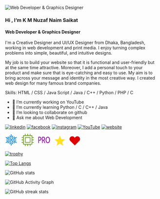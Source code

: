 ![Web Developer & Graphics Designer](https://i.imgur.com/JBytyWc.jpg)

### Hi , I’m K M Nuzaf Naim Saikat
#### Web Developer & Graphics Designer

I'm a Creative Designer and UI/UX Designer from Dhaka, Bangladesh, working in web development and print media. I enjoy turning complex problems into simple, beautiful, and intuitive designs.

My job is to build your website so that it is functional and user-friendly but at the same time attractive. Moreover, I add a personal touch to your product and make sure that is eye-catching and easy to use. My aim is to bring across your message and identity in the most creative way. I created web design for many famous brand companies.

Skills: HTML / CSS / Java Script / Java / C++ / Python / PHP / C

- 🔭 I’m currently working on YouTube 
- 🌱 I’m currently learning Python / C / C++ / Java 
- 👯 I’m looking to collaborate on github 
- 💬 Ask me about Web Development 


[<img src='https://camo.githubusercontent.com/a493f6833f99fb3c85788d6d9305e6b7a42b838e5ee5d138fd9a8214a7e77472/68747470733a2f2f696d672e736869656c64732e696f2f62616467652f6c696e6b6564696e2d2532333030373742352e7376673f267374796c653d666f722d7468652d6261646765266c6f676f3d6c696e6b6564696e266c6f676f436f6c6f723d7768697465' alt='linkedin' height='30'>](https://www.linkedin.com/in/nuzafnaim/)  [<img src='https://cdn.jsdelivr.net/npm/simple-icons@3.0.1/icons/facebook.svg' alt='facebook' height='40'>](https://www.facebook.com/saikat.khandoker.bd)  [<img src='https://camo.githubusercontent.com/5c3f3164b340475c38f1ec3d8c6d0c6e8656fbccac25d06cfb86477079b88638/68747470733a2f2f696d672e736869656c64732e696f2f62616467652f696e7374616772616d2d2532334534343035462e7376673f267374796c653d666f722d7468652d6261646765266c6f676f3d696e7374616772616d266c6f676f436f6c6f723d7768697465' alt='instagram' height='30'>](https://www.instagram.com/nzfbd/)  [<img src='https://cdn.jsdelivr.net/npm/simple-icons@3.0.1/icons/youtube.svg' alt='YouTube' height='40'>](https://www.youtube.com/channel/SaikatKhandoker)  [<img src='https://cdn.jsdelivr.net/npm/simple-icons@3.0.1/icons/icloud.svg' alt='website' height='40'>](https://nuzafnaim.com)  

<a href='https://archiveprogram.github.com/'><img src='https://raw.githubusercontent.com/acervenky/animated-github-badges/master/assets/acbadge.gif' width='40' height='40'></a> <a href='https://docs.github.com/en/developers'><img src='https://raw.githubusercontent.com/acervenky/animated-github-badges/master/assets/devbadge.gif' width='40' height='40'></a> <a href='https://github.com/pricing'><img src='https://raw.githubusercontent.com/acervenky/animated-github-badges/master/assets/pro.gif' width='40' height='40'></a> <a href='https://stars.github.com/'><img src='https://raw.githubusercontent.com/acervenky/animated-github-badges/master/assets/starbadge.gif' width='35' height='35'></a> <a href='https://docs.github.com/en/github/supporting-the-open-source-community-with-github-sponsors'><img src='https://raw.githubusercontent.com/acervenky/animated-github-badges/master/assets/sponsorbadge.gif' width='35' height='35'></a> 

[![trophy](https://github-profile-trophy.vercel.app/?username=NuzafNaim)](https://github.com/ryo-ma/github-profile-trophy)

[![Top Langs](https://github-readme-stats.vercel.app/api/top-langs/?username=NuzafNaim)](https://github.com/anuraghazra/github-readme-stats)

![GitHub stats](https://github-readme-stats.vercel.app/api?username=NuzafNaim&show_icons=true)  

![GitHub Activity Graph](https://activity-graph.herokuapp.com/graph?username=NuzafNaim)  

![GitHub streak stats](https://github-readme-streak-stats.herokuapp.com/?user=NuzafNaim)  

